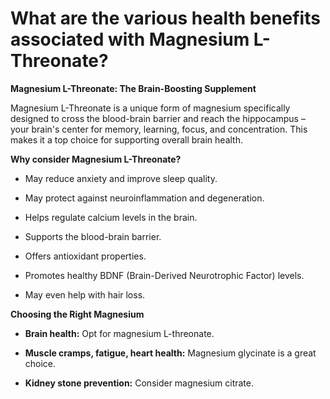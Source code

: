 # What are the various health benefits associated with Magnesium L-Threonate?

**Magnesium L-Threonate: The Brain-Boosting Supplement**

Magnesium L-Threonate is a unique form of magnesium specifically designed to cross the blood-brain barrier and reach the hippocampus – your brain's center for memory, learning, focus, and concentration. This makes it a top choice for supporting overall brain health.

**Why consider Magnesium L-Threonate?**

- May reduce anxiety and improve sleep quality.

- May protect against neuroinflammation and degeneration.

- Helps regulate calcium levels in the brain.

- Supports the blood-brain barrier.

- Offers antioxidant properties.

- Promotes healthy BDNF (Brain-Derived Neurotrophic Factor) levels.

- May even help with hair loss.

**Choosing the Right Magnesium**

- **Brain health:** Opt for magnesium L-threonate.

- **Muscle cramps, fatigue, heart health:** Magnesium glycinate is a great choice.

- **Kidney stone prevention:** Consider magnesium citrate.